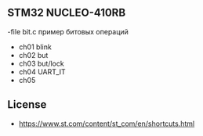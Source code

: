 ## STM32 NUCLEO-410RB

-file bit.c пример битовых операций

- ch01 blink
- ch02 but
- ch03 but/lock
- ch04 UART_IT 
- ch05 

## 


## License

- https://www.st.com/content/st_com/en/shortcuts.html
